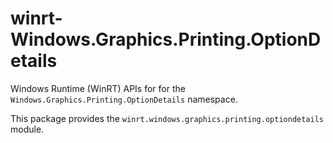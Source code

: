 <!-- warning: Please don't edit this file. It was automatically generated. -->

# winrt-Windows.Graphics.Printing.OptionDetails

Windows Runtime (WinRT) APIs for for the `Windows.Graphics.Printing.OptionDetails` namespace.

This package provides the `winrt.windows.graphics.printing.optiondetails` module.
